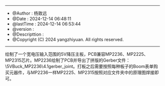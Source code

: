 
---
 * @Author         : 杨致远
 * @Date           : 2024-12-14 06:48:11
 * @lastTime       : 2024-12-14 06:53:44
 * @version        : 
 * @Descripttion   : 
 * @Copyright (C) 2024 yangzhiyuan. All rights reserved.
---

<div id="toc-start">

<!-- 目录开始 -->
<!-- @import "[TOC]" {cmd="toc" depthFrom=1 depthTo=6 orderedList=true} -->

<!-- code_chunk_output -->



<!-- /code_chunk_output -->
<!-- 目录结束 -->

</div>
<div id="toc-end" style="page-break-before: always;">
<!-- 文章主体开始 -->

绘制了一个宽电压输入范围的5V降压主板，PCB兼容MP2236、MP2225、MP2315芯片。MP2236绘制了PCB并导出了拼版的Gerber文件：\5VBuck_MP2236\4.1gerber_joint。打板之后需要按照每种板子的Boom表单购买元器件，与MP2236一样MP2225、MP2315按照对应文件夹中的原理图焊接即可。

<!-- 文章主体结束 -->
</div>
